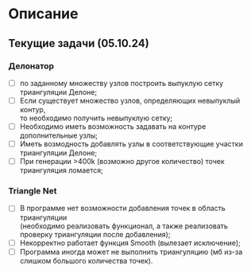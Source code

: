 # Описание

## Текущие задачи (05.10.24)
### Делонатор
* [ ] по заданному множеству узлов построить выпуклую сетку триангуляции Делоне;
* [ ] Если существует множество узлов, определяющих невыпуклый контур, <br>
то необходимо получить невыпуклую сетку;
* [ ] Необходимо иметь возможность задавать на контуре дополнительные узлы;
* [ ] Иметь возмодность добавлять узлы в соответствующие участки триангуляции Делоне;
* [ ] При генерации >400k (возможно другое количество) точек триангуляция ломается;

### Triangle Net
* [ ] В программе нет возможности добавления точек в область триангуляции <br>
(необходимо реализовать функционал, а также реализовать проверку триангуляции после добавления);
* [ ] Некорректно работает функция Smooth (вылезает исключение);
* [ ] Программа иногда может не выполнить триангуляцию (мб из-за слишком большого количества точек).
